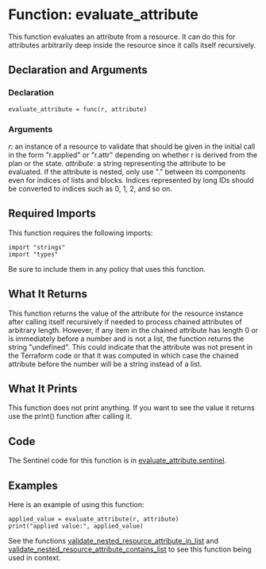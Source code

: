 # Function: evaluate_attribute
This function evaluates an attribute from a resource. It can do this for attributes arbitrarily deep inside the resource since it calls itself recursively.

## Declaration and Arguments

### Declaration
`evaluate_attribute = func(r, attribute)`

### Arguments
*r*: an instance of a resource to validate that should be given in the initial call in the form "r.applied" or "r.attr" depending on whether r is derived from the plan or the state.
*attribute*: a string representing the attribute to be evaluated. If the attribute is nested, only use "." between its components even for indices of lists and blocks. Indices represented by long IDs should be converted to indices such as 0, 1, 2, and so on.

## Required Imports
This function requires the following imports:
```
import "strings"
import "types"
```
Be sure to include them in any policy that uses this function.

## What It Returns
This function returns the value of the attribute for the resource instance after calling itself recursively if needed to process chained attributes of arbitrary length. However, if any item in the chained attribute has length 0 or is immediately before a number and is not a list, the function returns the string "undefined". This could indicate that the attribute was not present in the Terraform code or that it was computed in which case the chained attribute before the number will be a string instead of a list.

## What It Prints
This function does not print anything. If you want to see the value it returns use the print() function after calling it.

## Code
The Sentinel code for this function is in [evaluate_attribute.sentinel](./evaluate_attribute.sentinel).

## Examples
Here is an example of using this function:
```
applied_value = evaluate_attribute(r, attribute)
print("applied value:", applied_value)
```
See the functions [validate_nested_resource_attribute_in_list](./validate_nested_resource_attribute_in_list.md) and [validate_nested_resource_attribute_contains_list](./validate_nested_resource_attribute_contains_list.md) to see this function being used in context.
